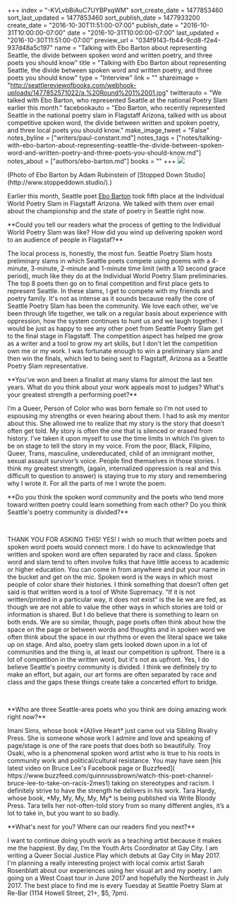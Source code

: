 +++
index = "-KVLvbBiAuC7UYBPxqWM"
sort_create_date = 1477853460
sort_last_updated = 1477853460
sort_publish_date = 1477933200
create_date = "2016-10-30T11:51:00-07:00"
publish_date = "2016-10-31T10:00:00-07:00"
date = "2016-10-31T10:00:00-07:00"
last_updated = "2016-10-30T11:51:00-07:00"
preview_url = "034f9143-fb44-9cd8-f2e4-937d48a5c197"
name = "Talking with Ebo Barton about representing Seattle, the divide between spoken word and written poetry, and three poets you should know"
title = "Talking with Ebo Barton about representing Seattle, the divide between spoken word and written poetry, and three poets you should know"
type = "Interview"
link = ""
shareimage = "http://seattlereviewofbooks.com/webhook-uploads/1477852571022/a.%20Round%201%2001.jpg"
twitterauto = "We talked with Ebo Barton, who represented Seattle at the national Poetry Slam earlier this month."
facebookauto = "Ebo Barton, who recently represented Seattle in the national poetry slam in Flagstaff Arizona, talked with us about competitive spoken word, the divide between written and spoken poetry, and three local poets you should know."
make_image_tweet = "False"
notes_byline = ["writers/paul-constant.md"]
notes_tags = ["notes/talking-with-ebo-barton-about-representing-seattle-the-divide-between-spoken-word-and-written-poetry-and-three-poets-you-should-know.md"]
notes_about = ["authors/ebo-barton.md"]
books = ""
+++
![](/webhook-uploads/1477852571022/a.%20Round%201%2001.jpg)

<p class="intro">(Photo of Ebo Barton by Adam Rubinstein of [Stopped Down Studio](http://www.stoppeddown.studio/).)

Earlier this month, Seattle poet [Ebo Barton](https://www.facebook.com/pg/ebobartonpoetry/about/?entry_point=page_nav_about_item&tab=page_info) took fifth place at the Individual World Poetry Slam in Flagstaff Arizona. We talked with them over email about the championship and the state of poetry in Seattle right now.</p>

<p class="noindent">**Could you tell our readers what the process of getting to the Individual World Poetry Slam was like? How did you wind up delivering spoken word to an audience of people in Flagstaf?**</p>

<p class="noindent">The local process is, honestly, the most fun. Seattle Poetry Slam hosts preliminary slams in which Seattle poets compete using poems with a 4-minute, 3-minute, 2-minute and 1-minute time limit (with a 10 second grace period), much like they do at the Individual World Poetry Slam preliminaries. The top 8 poets then go on to final competition and first place gets to represent Seattle. In these slams, I get to compete with my friends and poetry family. It's not as intense as it sounds because really the core of Seattle Poetry Slam has been the community. We love each other, we've been through life together, we talk on a regular basis about experience with oppression, how the system continues to hunt us and we laugh together. I would be just as happy to see any other poet from Seattle Poetry Slam get to the final stage in Flagstaff. The competition aspect has helped me grow as a writer and a tool to grow my art skills, but I don't let the competition own me or my work. I was fortunate enough to win a preliminary slam and then win the finals, which led to being sent to Flagstaff, Arizona as a Seattle Poetry Slam representative.</p>

<p class="noindent">**You've won and been a finalist at many slams for almost the last ten years. What do you think about your work appeals most to judges? What's your greatest strength a performing poet?**</p>

<p class="noindent">I’m a Queer, Person of Color who was born female so I’m not used to espousing my strengths or even hearing about them. I had to ask my mentor about this. She allowed me to realize that my story is the story that doesn’t often get told. My story is often the one that is silenced or erased from history. I’ve taken it upon myself to use the time limits in which I’m given to be on stage to tell the story in my voice. From the poor, Black, Filipino, Queer, Trans, masculine, undereducated, child of an immigrant mother, sexual assault survivor’s voice. People find themselves in those stories. I think my greatest strength, (again, internalized oppression is real and this difficult to question to answer) is staying true to my story and remembering why I wrote it. For all the parts of me I wrote the poem.</p>

<p class="noindent">**Do you think the spoken word community and the poets who tend more toward written poetry could learn something from each other? Do you think Seattle's poetry community is divided?**</p>
 
<p class="noindent">THANK YOU FOR ASKING THIS! YES! I wish so much that written poets and spoken word poets would connect more. I do have to acknowledge that written and spoken word are often separated by race and class. Spoken word and slam tend to often involve folks that have little access to academic or higher education. You can come in from anywhere and put your name in the bucket and get on the mic. Spoken word is the ways in which most people of color share their histories. I think something that doesn’t often get said is that written word is a tool of White Supremacy. “If it is not written/printed in a particular way, it does not exist” is the lie we are fed, as though we are not able to value the other ways in which stories are told or information is shared. But I do believe that there is something to learn on both ends. We are so similar, though, page poets often think about how the space on the page or between words and thoughts and in spoken word we often think about the space in our rhythms or even the literal space we take up on stage. And also, poetry slam gets looked down upon in a lot of communities and the thing is, at least our competition is upfront. There is a lot of competition in the written word, but it's not as upfront. Yes, I do believe Seattle's poetry community is divided. I think we definitely try to make an effort, but again, our art forms are often separated by race and class and the gaps these things create take a concerted effort to bridge.</p> 
 
<p class="noindent">**Who are three Seattle-area poets who you think are doing amazing work right now?**</p>

<p class="noindent">Imani Sims, whose book *(A)live Heart* just came out via Sibling Rivalry Press. She is someone whose work I admire and love and speaking of page/stage is one of the rare poets that does both so beautifully. Troy Osaki, who is a phenomenal spoken word artist who is true to his roots in community work and political/cultural resistance. You may have seen [his latest video on Bruce Lee's Facebook page or Buzzfeed]( https://www.buzzfeed.com/quinnrussbrown/watch-this-poet-channel-bruce-lee-to-take-on-racis-2mes1) taking on stereotypes and racism. I definitely strive to have the strength he delivers in his work. Tara Hardy, whose book, *My, My, My, My, My* is being published via Write Bloody Press. Tara tells her not-often-told story from so many different angles, it’s a lot to take in, but you want to so badly.</p>

<p class="noindent">**What's next for you? Where can our readers find you next?**</p>

<p class="noindent">I want to continue doing youth work as a teaching artist because it makes me the happiest. By day, I’m the Youth Arts Coordinator at Gay City. I am writing a Queer Social Justice Play which debuts at Gay City in May 2017. I'm planning a really interesting project with local comix artist Sarah Rosenblatt about our experiences using her visual art and my poetry. I am going on a West Coast tour in June 2017 and hopefully the Northeast in July 2017. The best place to find me is every Tuesday at Seattle Poetry Slam at Re-Bar (1114 Howell Street, 21+, $5, 7pm).</p>